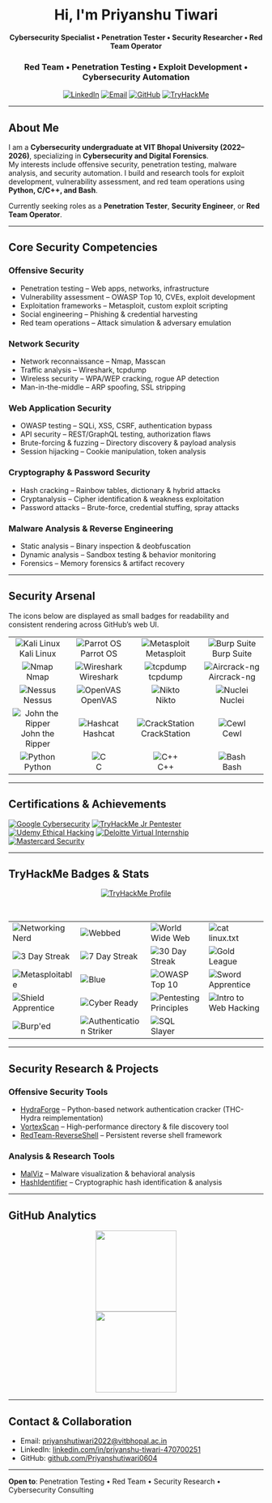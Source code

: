 <div align="center">

# Hi, I'm Priyanshu Tiwari  
**Cybersecurity Specialist • Penetration Tester • Security Researcher • Red Team Operator**

### Red Team • Penetration Testing • Exploit Development • Cybersecurity Automation

[![LinkedIn](https://img.shields.io/badge/LinkedIn-0A66C2?style=for-the-badge&logo=linkedin&logoColor=white)](https://www.linkedin.com/in/priyanshu-tiwari-470700251)
[![Email](https://img.shields.io/badge/Email-priyanshutiwari2022%40vitbhopal.ac.in-EA4335?style=for-the-badge&logo=gmail&logoColor=white)](mailto:priyanshutiwari2022@vitbhopal.ac.in)
[![GitHub](https://img.shields.io/badge/GitHub-Priyanshutiwari0604-181717?style=for-the-badge&logo=github&logoColor=white)](https://github.com/Priyanshutiwari0604)
[![TryHackMe](https://img.shields.io/badge/TryHackMe-Top%205%25-C11111?style=for-the-badge&logo=tryhackme&logoColor=white)](https://tryhackme.com/p/kvstudent245)

</div>

---

## About Me
I am a **Cybersecurity undergraduate at VIT Bhopal University (2022–2026)**, specializing in **Cybersecurity and Digital Forensics**.  
My interests include offensive security, penetration testing, malware analysis, and security automation. I build and research tools for exploit development, vulnerability assessment, and red team operations using **Python, C/C++, and Bash**.

Currently seeking roles as a **Penetration Tester**, **Security Engineer**, or **Red Team Operator**.

---

## Core Security Competencies

### Offensive Security
- Penetration testing – Web apps, networks, infrastructure  
- Vulnerability assessment – OWASP Top 10, CVEs, exploit development  
- Exploitation frameworks – Metasploit, custom exploit scripting  
- Social engineering – Phishing & credential harvesting  
- Red team operations – Attack simulation & adversary emulation

### Network Security
- Network reconnaissance – Nmap, Masscan  
- Traffic analysis – Wireshark, tcpdump  
- Wireless security – WPA/WEP cracking, rogue AP detection  
- Man-in-the-middle – ARP spoofing, SSL stripping

### Web Application Security
- OWASP testing – SQLi, XSS, CSRF, authentication bypass  
- API security – REST/GraphQL testing, authorization flaws  
- Brute-forcing & fuzzing – Directory discovery & payload analysis  
- Session hijacking – Cookie manipulation, token analysis

### Cryptography & Password Security
- Hash cracking – Rainbow tables, dictionary & hybrid attacks  
- Cryptanalysis – Cipher identification & weakness exploitation  
- Password attacks – Brute-force, credential stuffing, spray attacks

### Malware Analysis & Reverse Engineering
- Static analysis – Binary inspection & deobfuscation  
- Dynamic analysis – Sandbox testing & behavior monitoring  
- Forensics – Memory forensics & artifact recovery

---

## Security Arsenal

The icons below are displayed as small badges for readability and consistent rendering across GitHub’s web UI.

<div align="center">

<!-- Row 1: Penetration Testing & Exploitation -->
<table>
  <tr>
    <td align="center" width="150">
      <img src="https://img.shields.io/badge/Kali%20Linux-557C94?style=for-the-badge&logo=kalilinux&logoColor=white" alt="Kali Linux"/><br>Kali Linux
    </td>
    <td align="center" width="150">
      <img src="https://img.shields.io/badge/Parrot%20OS-00BFAE?style=for-the-badge&logo=parrotsecurity&logoColor=white" alt="Parrot OS"/><br>Parrot OS
    </td>
    <td align="center" width="150">
      <img src="https://img.shields.io/badge/Metasploit-2596CD?style=for-the-badge&logo=metasploit&logoColor=white" alt="Metasploit"/><br>Metasploit
    </td>
    <td align="center" width="150">
      <img src="https://img.shields.io/badge/Burp%20Suite-FF6633?style=for-the-badge&logo=portswigger&logoColor=white" alt="Burp Suite"/><br>Burp Suite
    </td>
  </tr>

  <!-- Row 2: Network Analysis & Wireless -->
  <tr>
    <td align="center" width="150">
      <img src="https://img.shields.io/badge/Nmap-4682B4?style=for-the-badge&logo=nmap&logoColor=white" alt="Nmap"/><br>Nmap
    </td>
    <td align="center" width="150">
      <img src="https://img.shields.io/badge/Wireshark-1679A7?style=for-the-badge&logo=wireshark&logoColor=white" alt="Wireshark"/><br>Wireshark
    </td>
    <td align="center" width="150">
      <img src="https://img.shields.io/badge/tcpdump-000000?style=for-the-badge&logo=tcpdump&logoColor=white" alt="tcpdump"/><br>tcpdump
    </td>
    <td align="center" width="150">
      <img src="https://img.shields.io/badge/Aircrack--ng-4682B4?style=for-the-badge&logo=aircrack-ng&logoColor=white" alt="Aircrack-ng"/><br>Aircrack-ng
    </td>
  </tr>

  <!-- Row 3: Vulnerability Scanning & Automation -->
  <tr>
    <td align="center" width="150">
      <img src="https://img.shields.io/badge/Nessus-00C176?style=for-the-badge&logo=tenable&logoColor=white" alt="Nessus"/><br>Nessus
    </td>
    <td align="center" width="150">
      <img src="https://img.shields.io/badge/OpenVAS-4B9CD3?style=for-the-badge&logo=openvas&logoColor=white" alt="OpenVAS"/><br>OpenVAS
    </td>
    <td align="center" width="150">
      <img src="https://img.shields.io/badge/Nikto-556B2F?style=for-the-badge&logo=nikto&logoColor=white" alt="Nikto"/><br>Nikto
    </td>
    <td align="center" width="150">
      <img src="https://img.shields.io/badge/Nuclei-00C4CC?style=for-the-badge&logo=nuclei&logoColor=white" alt="Nuclei"/><br>Nuclei
    </td>
  </tr>

  <!-- Row 4: Password & Hash Cracking -->
  <tr>
    <td align="center" width="150">
      <img src="https://img.shields.io/badge/John%20the%20Ripper-FFA500?style=for-the-badge&logo=johntheripper&logoColor=white" alt="John the Ripper"/><br>John the Ripper
    </td>
    <td align="center" width="150">
      <img src="https://img.shields.io/badge/Hashcat-708090?style=for-the-badge&logo=hashcat&logoColor=white" alt="Hashcat"/><br>Hashcat
    </td>
    <td align="center" width="150">
      <img src="https://img.shields.io/badge/CrackStation-E74C3C?style=for-the-badge&logo=crackstation&logoColor=white" alt="CrackStation"/><br>CrackStation
    </td>
    <td align="center" width="150">
      <img src="https://img.shields.io/badge/Cewl-27AE60?style=for-the-badge&logo=cewl&logoColor=white" alt="Cewl"/><br>Cewl
    </td>
  </tr>

  <!-- Row 5: Programming & Scripting -->
  <tr>
    <td align="center" width="150">
      <img src="https://skillicons.dev/icons?i=python" alt="Python"/><br>Python
    </td>
    <td align="center" width="150">
      <img src="https://skillicons.dev/icons?i=c" alt="C"/><br>C
    </td>
    <td align="center" width="150">
      <img src="https://skillicons.dev/icons?i=cpp" alt="C++"/><br>C++
    </td>
    <td align="center" width="150">
      <img src="https://skillicons.dev/icons?i=bash" alt="Bash"/><br>Bash
    </td>
  </tr>
</table>

</div>

---

## Certifications & Achievements

[![Google Cybersecurity](https://img.shields.io/badge/Google%20Cybersecurity-Coursera-blue?style=for-the-badge&logo=google)]()
[![TryHackMe Jr Pentester](https://img.shields.io/badge/TryHackMe-Jr.%20Penetration%20Tester-red?style=for-the-badge&logo=tryhackme)]()
[![Udemy Ethical Hacking](https://img.shields.io/badge/Udemy-Ethical%20Hacking-purple?style=for-the-badge&logo=udemy)]()
[![Deloitte Virtual Internship](https://img.shields.io/badge/Deloitte-Cybersecurity%20Internship-005B9A?style=for-the-badge)]()
[![Mastercard Security](https://img.shields.io/badge/Mastercard-Security%20Awareness-EB001B?style=for-the-badge&logo=mastercard)]()

---

## TryHackMe Badges & Stats

<div align="center">

<!-- Fallback: stable shield linking to your TryHackMe profile -->
[![TryHackMe Profile](https://img.shields.io/badge/TryHackMe-kvstudent245-blue?style=for-the-badge&logo=tryhackme)](https://tryhackme.com/p/kvstudent245)

<br />

<!-- Two-row grid of THM badges (shields.io — stable) -->
<table>
  <tr>
    <td><img src="https://img.shields.io/badge/Networking%20Nerd-THM-red?style=for-the-badge&logo=tryhackme" alt="Networking Nerd"/></td>
    <td><img src="https://img.shields.io/badge/Webbed-THM-blue?style=for-the-badge&logo=tryhackme" alt="Webbed"/></td>
    <td><img src="https://img.shields.io/badge/World%20Wide%20Web-THM-green?style=for-the-badge&logo=tryhackme" alt="World Wide Web"/></td>
    <td><img src="https://img.shields.io/badge/cat%20linux.txt-THM-gray?style=for-the-badge&logo=linux" alt="cat linux.txt"/></td>
  </tr>
  <tr>
    <td><img src="https://img.shields.io/badge/3%20Day%20Streak-THM-yellow?style=for-the-badge&logo=tryhackme" alt="3 Day Streak"/></td>
    <td><img src="https://img.shields.io/badge/7%20Day%20Streak-THM-orange?style=for-the-badge&logo=tryhackme" alt="7 Day Streak"/></td>
    <td><img src="https://img.shields.io/badge/30%20Day%20Streak-THM-red?style=for-the-badge&logo=tryhackme" alt="30 Day Streak"/></td>
    <td><img src="https://img.shields.io/badge/Gold%20League-THM-gold?style=for-the-badge&logo=tryhackme" alt="Gold League"/></td>
  </tr>
  <tr>
    <td><img src="https://img.shields.io/badge/Metasploitable-THM-blue?style=for-the-badge&logo=metasploit" alt="Metasploitable"/></td>
    <td><img src="https://img.shields.io/badge/Blue-THM-lightblue?style=for-the-badge&logo=windows" alt="Blue"/></td>
    <td><img src="https://img.shields.io/badge/OWASP%20Top%2010-THM-purple?style=for-the-badge&logo=owasp" alt="OWASP Top 10"/></td>
    <td><img src="https://img.shields.io/badge/Sword%20Apprentice-THM-red?style=for-the-badge&logo=tryhackme" alt="Sword Apprentice"/></td>
  </tr>
  <tr>
    <td><img src="https://img.shields.io/badge/Shield%20Apprentice-THM-darkblue?style=for-the-badge&logo=tryhackme" alt="Shield Apprentice"/></td>
    <td><img src="https://img.shields.io/badge/Cyber%20Ready-THM-teal?style=for-the-badge&logo=tryhackme" alt="Cyber Ready"/></td>
    <td><img src="https://img.shields.io/badge/Pentesting%20Principles-THM-gray?style=for-the-badge&logo=tryhackme" alt="Pentesting Principles"/></td>
    <td><img src="https://img.shields.io/badge/Intro%20to%20Web%20Hacking-THM-green?style=for-the-badge&logo=tryhackme" alt="Intro to Web Hacking"/></td>
  </tr>
  <tr>
    <td><img src="https://img.shields.io/badge/Burp%27ed-THM-orange?style=for-the-badge&logo=portswigger" alt="Burp'ed"/></td>
    <td><img src="https://img.shields.io/badge/Authentication%20Striker-THM-red?style=for-the-badge&logo=tryhackme" alt="Authentication Striker"/></td>
    <td><img src="https://img.shields.io/badge/SQL%20Slayer-THM-darkred?style=for-the-badge&logo=tryhackme" alt="SQL Slayer"/></td>
    <td></td>
  </tr>
</table>

</div>

---

## Security Research & Projects

### Offensive Security Tools
- [HydraForge](https://github.com/Priyanshutiwari0604/HydraForge) – Python-based network authentication cracker (THC-Hydra reimplementation)  
- [VortexScan](https://github.com/Priyanshutiwari0604/VortexScan) – High-performance directory & file discovery tool  
- [RedTeam-ReverseShell](https://github.com/Priyanshutiwari0604/RedTeam-ReverseShell) – Persistent reverse shell framework

### Analysis & Research Tools
- [MalViz](https://github.com/Priyanshutiwari0604/MalViz) – Malware visualization & behavioral analysis  
- [HashIdentifier](https://github.com/Priyanshutiwari0604/Hash_Identifier) – Cryptographic hash identification & analysis

---

## GitHub Analytics

<div align="center">

<!-- Stable stats: github-readme-stats without count_private -->
<img src="https://github-readme-stats.vercel.app/api?username=Priyanshutiwari0604&show_icons=true&theme=radical&hide_border=true" height="160"/>
<br />
<img src="https://github-readme-stats.vercel.app/api/top-langs?username=Priyanshutiwari0604&layout=compact&theme=radical&hide_border=true&langs_count=8" height="160"/>

</div>

---

## Contact & Collaboration
- Email: [priyanshutiwari2022@vitbhopal.ac.in](mailto:priyanshutiwari2022@vitbhopal.ac.in)  
- LinkedIn: [linkedin.com/in/priyanshu-tiwari-470700251](https://www.linkedin.com/in/priyanshu-tiwari-470700251)  
- GitHub: [github.com/Priyanshutiwari0604](https://github.com/Priyanshutiwari0604)

---

**Open to**: Penetration Testing • Red Team • Security Research • Cybersecurity Consulting

<!-- Keywords: Penetration Testing, Red Team, Cybersecurity, Malware Analysis, Ethical Hacking, Python Security Tools, Vulnerability Assessment, TryHackMe, OSCP -->

